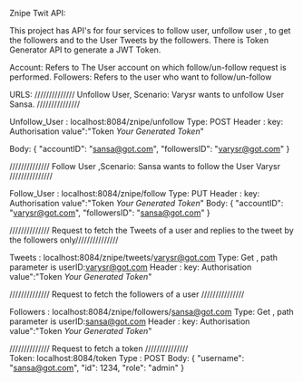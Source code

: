 Znipe Twit API:

This project has API's for  four services to follow user, unfollow user , to get the followers and to the User Tweets by the followers.
There is Token Generator API to generate a JWT Token.


Account: Refers to The User account on which follow/un-follow request is performed.
Followers: Refers to the user who want to follow/un-follow

URLS: 
////////////// Unfollow User, Scenario: Varysr wants to unfollow  User Sansa. ///////////////

Unfollow_User : localhost:8084/znipe/unfollow
Type: POST
Header :
       key: Authorisation
       value":"Token *Your Generated Token*"

Body:    {
      "accountID": "sansa@got.com", 
      "followersID": "varysr@got.com"
       }

////////////// Follow User ,Scenario: Sansa wants to follow the User Varysr ///////////////

Follow_User : localhost:8084/znipe/follow
Type: PUT
Header :
       key: Authorisation
       value":"Token *Your Generated Token*"
Body:    {
      "accountID": "varysr@got.com", 
      "followersID": "sansa@got.com"
       }

    
////////////// Request to fetch the Tweets of a user and replies to the tweet by the followers only///////////////  

Tweets : localhost:8084/znipe/tweets/varysr@got.com
Type: Get , path parameter is userID:varysr@got.com
Header :
       key: Authorisation
       value":"Token *Your Generated Token*"

 
////////////// Request to fetch the followers of a user ///////////////  

Followers : localhost:8084/znipe/followers/sansa@got.com
Type: Get , path parameter is userID:sansa@got.com
Header :
       key: Authorisation
       value":"Token *Your Generated Token*"



////////////// Request to fetch a token ///////////////  
Token: localhost:8084/token
Type : POST
Body: 
{
	"username": "sansa@got.com",
	"id": 1234,
	"role": "admin"
}






